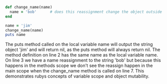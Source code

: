 ```ruby
def change_name(name)
  name = 'bob'      # does this reassignment change the object outside the method?
end

name = 'jim'
change_name(name)
puts name 
```

The puts method called on the local variable name will output the string object 'jim' and will return nil, as the puts method will always return nil. The method definition on line 2 has the same name as the local variable name. On line 3 we have a name reassignment to the string 'bob' but because this happens in the methods scope we don't see the reassign happen in the main scope when the change_name method is called on line 7. This demonstrates rubys concepts of variable scope and object mutability. 